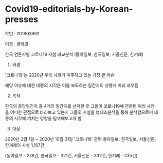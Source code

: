 # Covid19-editorials-by-Korean-presses

학번 : 201803992

이름 : 황태경


한국 언론사별 코로나19 사설 비교분석 (동아일보, 한국일보, 서울신문, 한겨레)


1. 배경

'코로나19'는 2020년 우리 사회가 마주하고 있는 가장 큰 이슈

해당 이슈에 대한 대중의 시각은 이를 보도하는 일간지의 성향에 따라 좌우됨


2. 목적

한국의 중앙일간지 중 4개의 일간지를 선택한 후 그들이 코로나19에 관련된 여러 사안을 어떠한 관점으로 바라보고 있는지 그들의 사설을 형태소분석을 통해 분석함으로써 대중의 시각에 끼치는 영향을 탐색해보고자 함


3. 대상

2020년 2월 1일 ~ 2020년 10월 31일 '코로나19' 관련 동아일보, 한국일보, 서울신문, 한겨레의 사설 1,167건

(동아일보 - 279건, 한국일보 - 321건, 서울신문 - 332건, 한겨레 - 235건)
